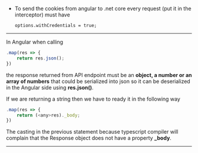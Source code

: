 - To send the cookies from angular to .net core every request (put it in the interceptor) must have

  ``` JS
  options.withCredentials = true;
  ```

-----------------------------------------------



In Angular when calling     

```javascript
.map(res => {
	return res.json();
})
```

the response returned from API endpoint must be an **object, a number or an array of numbers** that could be serialized into json so it can be deserialized in the Angular side using **res.json()**. 

If we are returning a string then we have to ready it in the following way 

```javascript
.map(res => {
    return (<any>res)._body;
})
```

The casting in the previous statement because typescript compiler will complain that the Response object does not have a property **_body**. 

-----------------------------------

